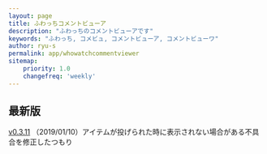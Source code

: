 ```yaml
---
layout: page
title: ふわっちコメントビューア
description: "ふわっちのコメントビューアです"
keywords: "ふわっち, コメビュ, コメントビューア, コメントビューワ"
author: ryu-s
permalink: app/whowatchcommentviewer
sitemap:
    priority: 1.0
    changefreq: 'weekly'	
---
```


## 最新版
[v0.3.11](http://int-main.net/app/WhowatchCommentViewer_v0.3.11.zip) （2019/01/10）アイテムが投げられた時に表示されない場合がある不具合を修正したつもり  
